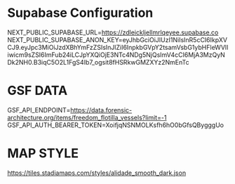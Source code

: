 # Supabase Configuration
NEXT_PUBLIC_SUPABASE_URL=https://zdleickljellmrlqeyee.supabase.co
NEXT_PUBLIC_SUPABASE_ANON_KEY=eyJhbGciOiJIUzI1NiIsInR5cCI6IkpXVCJ9.eyJpc3MiOiJzdXBhYmFzZSIsInJlZiI6InpkbGVpY2tsamVsbG1ybHFleWVlIiwicm9sZSI6ImFub24iLCJpYXQiOjE3NTc4NDg5NjQsImV4cCI6MjA3MzQyNDk2NH0.B3iqC5O2L1FgS4Ib7_ogsit8fHSRkwGMZXYz2NmEnTc

# GSF DATA 
GSF_API_ENDPOINT=https://data.forensic-architecture.org/items/freedom_flotilla_vessels?limit=-1
GSF_API_AUTH_BEARER_TOKEN=XoifjqNSNMOLKsfh6hO0bGfsQBygggUo

# MAP STYLE
https://tiles.stadiamaps.com/styles/alidade_smooth_dark.json